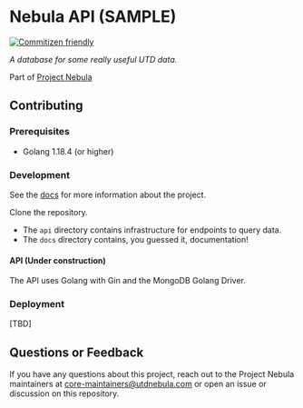 # Nebula API (SAMPLE)

[![Commitizen friendly](https://img.shields.io/badge/commitizen-friendly-brightgreen.svg)](http://commitizen.github.io/cz-cli/)

_A database for some really useful UTD data._

Part of [Project Nebula](https://about.utdnebula.com)

## Contributing

### Prerequisites

- Golang 1.18.4 (or higher)

### Development

See the [docs](docs/index.md) for more information about the project.

Clone the repository.

- The `api` directory contains infrastructure for endpoints to query data.
- The `docs` directory contains, you guessed it, documentation!

#### API (Under construction)

The API uses Golang with Gin and the MongoDB Golang Driver.

### Deployment

[TBD]

## Questions or Feedback

If you have any questions about this project, reach out to the Project Nebula
maintainers at core-maintainers@utdnebula.com or open an issue or discussion on
this repository.
